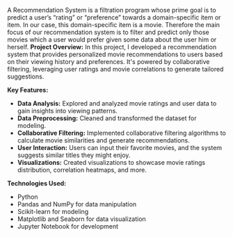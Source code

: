 A Recommendation System is a filtration program whose prime goal is to predict a user’s “rating” or “preference” towards a domain-specific item or item. In our case, this domain-specific item is a movie. Therefore the main focus of our recommendation system is to filter and predict only those movies which a user would prefer given some data about the user him or herself.
**Project Overview:**
In this project, I developed a recommendation system that provides personalized movie recommendations to users based on their viewing history and preferences. It's powered by collaborative filtering, leveraging user ratings and movie correlations to generate tailored suggestions.

**Key Features:**
- **Data Analysis:** Explored and analyzed movie ratings and user data to gain insights into viewing patterns.
- **Data Preprocessing:** Cleaned and transformed the dataset for modeling.
- **Collaborative Filtering:** Implemented collaborative filtering algorithms to calculate movie similarities and generate recommendations.
- **User Interaction:** Users can input their favorite movies, and the system suggests similar titles they might enjoy.
- **Visualizations:** Created visualizations to showcase movie ratings distribution, correlation heatmaps, and more.

**Technologies Used:**
- Python
- Pandas and NumPy for data manipulation
- Scikit-learn for modeling
- Matplotlib and Seaborn for data visualization
- Jupyter Notebook for development
